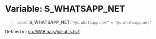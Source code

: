 # Variable: S\_WHATSAPP\_NET

> `const` **S\_WHATSAPP\_NET**: `"@s.whatsapp.net"` = `'@s.whatsapp.net'`

Defined in: [src/WABinary/jid-utils.ts:1](https://github.com/Fokusdotid/Baileys/blob/d7495b24bcd136e35724329fba661cfcc0bc8eed/src/WABinary/jid-utils.ts#L1)
